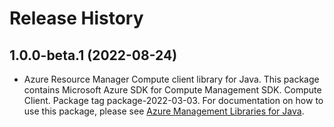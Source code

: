 # Release History

## 1.0.0-beta.1 (2022-08-24)

- Azure Resource Manager Compute client library for Java. This package contains Microsoft Azure SDK for Compute Management SDK. Compute Client. Package tag package-2022-03-03. For documentation on how to use this package, please see [Azure Management Libraries for Java](https://aka.ms/azsdk/java/mgmt).
